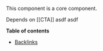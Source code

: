 This component is a core component.

Depends on [[CTA]] asdf asdf
<!-- table-of-contents start -->
**Table of contents**
  - [Backlinks](#backlinks)
<!-- table-of-contents end -->
